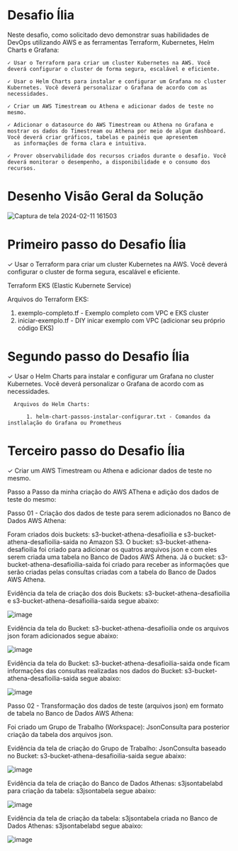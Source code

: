 # Desafio Ília

Neste desafio, como solicitado devo demonstrar suas habilidades de DevOps utilizando AWS e as ferramentas Terraform, Kubernetes, Helm Charts e Grafana​:

    ​✓ Usar o Terraform para criar um cluster Kubernetes na AWS. Você deverá configurar o cluster de forma ​segura, escalável e eficiente.​
    
    ✓ Usar o Helm Charts para instalar e configurar um Grafana no cluster Kubernetes. Você deverá​ personalizar o Grafana de acordo com as necessidades.​

    ​✓ Criar um AWS Timestream ou Athena e adicionar dados de teste no mesmo.​
    
    ✓ Adicionar o datasource do AWS Timestream ou Athena no Grafana e mostrar os dados do Timestream ou ​Athena por meio de algum dashboard. Você deverá criar gráficos, tabelas e painéis que apresentem 
      as informações de forma​ clara e intuitiva.​

    ​✓ Prover observabilidade dos recursos criados durante o desafio. Você deverá monitorar o desempenho, a​ disponibilidade e o consumo dos recursos.​

# Desenho Visão Geral da Solução

![Captura de tela 2024-02-11 161503](https://github.com/crisbol27091973/desafioilia/assets/48601776/31479efb-aee5-4c56-a9f9-f2d085d15e2b)


# Primeiro passo do Desafio Ília

​✓ Usar o Terraform para criar um cluster Kubernetes na AWS. Você deverá configurar o cluster de forma ​segura, escalável e eficiente.​

  Terraform EKS (Elastic Kubernete Service)

  Arquivos do Terraform EKS:

  1. exemplo-completo.tf - Exemplo completo com VPC e EKS cluster 
  2. iniciar-exemplo.tf - DIY inicar exemplo com VPC (adicionar seu próprio código EKS)

# Segundo passo do Desafio Ília

✓ Usar o Helm Charts para instalar e configurar um Grafana no cluster Kubernetes. Você deverá​ personalizar o Grafana de acordo com as necessidades.​

 	  Arquivos do Helm Charts:

          1. helm-chart-passos-instalar-configurar.txt - Comandos da instlalação do Grafana ou Prometheus


# Terceiro passo do Desafio Ília

 ​✓ Criar um AWS Timestream ou Athena e adicionar dados de teste no mesmo.​

 Passo a Passo da minha criação do AWS AThena e adição dos dados de teste do mesmo:

 Passo 01 - Criação dos dados de teste para serem adicionados no Banco de Dados AWS Athena:

 Foram criados dois buckets: s3-bucket-athena-desafioilia e s3-bucket-athena-desafioilia-saida no Amazon S3. 
 O bucket: s3-bucket-athena-desafioilia foi criado para adicionar os quatros arquivos json e com eles serem criada uma tabela no Banco de Dados AWS Athena.
 Já o bucket: s3-bucket-athena-desafioilia-saida foi criado para receber as informações que serão criadas pelas consultas criadas com a tabela do Banco de Dados AWS Athena.

Evidência da tela de criação dos dois Buckets: s3-bucket-athena-desafioilia e s3-bucket-athena-desafioilia-saida segue abaixo:

![image](https://github.com/crisbol27091973/desafioilia/assets/48601776/d7cab6fd-39bf-4e94-83c9-53425f5358e1)

Evidência da tela do Bucket: s3-bucket-athena-desafioilia onde os arquivos json foram adicionados segue abaixo:

![image](https://github.com/crisbol27091973/desafioilia/assets/48601776/0cf5ff72-9820-427a-8375-ff64f138589f)

Evidência da tela do Bucket: s3-bucket-athena-desafioilia-saida onde ficam informações das consultas realizadas nos dados do  Bucket: s3-bucket-athena-desafioilia-saida segue abaixo:

![image](https://github.com/crisbol27091973/desafioilia/assets/48601776/257dc515-114a-439c-93ea-cd75947831f9)

Passo 02 - Transformação dos dados de teste (arquivos json) em formato de tabela no Banco de Dados AWS Athena:

Foi criado um Grupo de Trabalho (Workspace): JsonConsulta para posterior criação da tabela dos arquivos json.

Evidência da tela de criação do Grupo de Trabalho: JsonConsulta baseado no Bucket: s3-bucket-athena-desafioilia-saida segue abaixo:

![image](https://github.com/crisbol27091973/desafioilia/assets/48601776/53d955de-0577-41b3-a047-6929265d3f56)

Evidência da tela de criação do Banco de Dados Athenas: s3jsontabelabd para criação da tabela: s3jsontabela segue abaixo:

![image](https://github.com/crisbol27091973/desafioilia/assets/48601776/7598e0f3-b5b5-4cb5-8cbc-869902864443)

Evidência da tela de criação da tabela: s3jsontabela criada no Banco de Dados Athenas: s3jsontabelabd segue abaixo:

![image](https://github.com/crisbol27091973/desafioilia/assets/48601776/c394ad35-6b6e-4821-9d0f-943da727386a)







                
            
        
        
